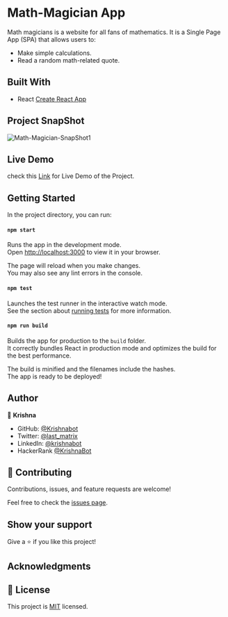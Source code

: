# Math-Magician App
Math magicians is a website for all fans of mathematics. It is a Single Page App (SPA) that allows users to:

 - Make simple calculations.
 - Read a random math-related quote.

## Built With

- React [Create React App](https://github.com/facebook/create-react-app)

## Project SnapShot
 ![Math-Magician-SnapShot1](https://user-images.githubusercontent.com/40334904/183723080-c36eb54f-f39f-4e7e-94da-b62f0eabae9d.png)

## Live Demo 

 check this [Link](https://krishnabot.github.io/Math-Magician) for Live Demo of the Project.

## Getting Started 

In the project directory, you can run:

#### `npm start`

Runs the app in the development mode.\
Open [http://localhost:3000](http://localhost:3000) to view it in your browser.

The page will reload when you make changes.\
You may also see any lint errors in the console.

#### `npm test`

Launches the test runner in the interactive watch mode.\
See the section about [running tests](https://facebook.github.io/create-react-app/docs/running-tests) for more information.

#### `npm run build`

Builds the app for production to the `build` folder.\
It correctly bundles React in production mode and optimizes the build for the best performance.

The build is minified and the filenames include the hashes.\
The app is ready to be deployed!


## Author

👤 **Krishna**

- GitHub: [@Krishnabot](https://github.com/Krishnabot)
- Twitter: [@last_matrix](https://twitter.com/last_matrix)
- LinkedIn: [@krishnabot](https://www.linkedin.com/in/krishnabot/)
- HackerRank [@KrishnaBot](https://www.hackerrank.com/KrishnaBot)

## 🤝 Contributing

Contributions, issues, and feature requests are welcome!

Feel free to check the [issues page](https://github.com/Krishnabot/Math-Magician/issues).

## Show your support

Give a ⭐️ if you like this project!

## Acknowledgments

## 📝 License

This project is [MIT](./MIT.md) licensed.
